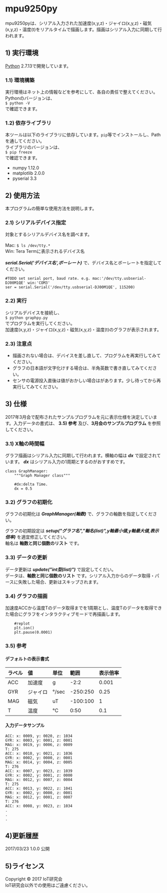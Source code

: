 mpu9250py
======================

mpu9250pyは、シリアル入力された加速度(x,y,z)・ジャイロ(x,y,z)・磁気(x,y,z)・温度(t)をリアルタイムで描画します。描画はシリアル入力に同期して行われます。

## 1) 実行環境
[Python](https://www.python.org) 2.7.13で開発しています。

### 1.1) 環境構築 ###
実行環境はネット上の情報などを参考にして、各自の責任で整えてください。<br/>Pythonのバージョンは、<br/>`$ python -V`<br/>で確認できます。

### 1.2) 依存ライブラリ ###
本ツールは以下のライブラリに依存しています。`pip`等でインストールし、Pathを通してください。<br/>ライブラリのバージョンは、<br/>`$ pip freeze`<br/>で確認できます。

- numpy 1.12.0
- matplotlib 2.0.0
- pyserial 3.3

## 2) 使用方法
本プログラムの簡単な使用方法を説明します。
### 2.1) シリアルデバイス指定 ###
対象とするシリアルデバイス名を調べます。<br/><br/>Mac: `$ ls /dev/tty.*`<br/>Win: Tera Termに表示されるデバイス名<br/><br/> ***serial.Serial('デバイス名',ボーレート)*** で、デバイス名とボーレートを指定してください。

```
#TODO set serial port, baud rate. e.g. mac:'/dev/tty.usbserial-DJ00M1QE' win:'COM3'
ser = serial.Serial('/dev/tty.usbserial-DJ00M1QE', 115200)
```

### 2.2) 実行 ###
シリアルデバイスを接続し、<br/>`$ python graphpy.py`<br/>でプログラムを実行してください。<br/>加速度(x,y,z)・ジャイロ(x,y,z)・磁気(x,y,z)・温度(t)のグラフが表示されます。


### 2.3) 注意点 ###
+ 描画されない場合は、デバイスを差し直して、プログラムを再実行してみてください。
+ グラフの日本語が文字化けする場合は、半角英数で書き直してみてください。
+ センサの電源投入直後は値がおかしい場合はがあります。少し待ってから再実行してみてください。

## 3) 仕様
2017年3月会で配布されたサンプルプログラムを元に表示仕様を決定しています。入力データの書式は、 **3.5) 参考** 及び、**3月会のサンプルプログラム** を参照してください。

### 3.1) X軸の時間幅 ###
グラフ描画はシリアル入力に同期して行われます。横軸の幅は ***dx*** で設定されています。 ***dx*** はシリアル入力の1周期とするのがおすすめです。

```
class GraphManager:
    """Graph Manager class"""

    #dx:delta Time.
    dx = 0.5
```

### 3.2) グラフの初期化 ###
グラフの初期化は ***GraphManager(軸数)*** で、グラフの軸数を指定してください。

グラフの初期設定は ***setup("グラフ名","軸名(list)",y軸最小値,y軸最大値,表示倍率)*** を適宜修正してください。<br/>軸名は **軸数と同じ個数のリスト** です。

### 3.3) データの更新 ###
データ更新は ***update("int型(list)")*** で設定してくだい。<br/>データは、**軸数と同じ個数のリスト** です。シリアル入力からのデータ取得・パースに失敗した場合、更新はスキップされます。

### 3.4) グラフの描画 ###
加速度ACCから温度Tのデータ取得までを1周期とし、温度Tのデータを取得できた場合にグラフをインタラクティブモードで再描画します。

```
	#replot
	plt.ion()
	plt.pause(0.0001)
```

### 3.5) 参考 ###

#### デフォルトの表示書式 ####

|ラベル|値|単位|範囲|表示倍率|
|:---| :---|:---|:---|:---|
| ACC |加速度|g|-2:2|0.001|
| GYR |ジャイロ|°/sec|-250:250|0.25|
| MAG |磁気|uT|-100:100|1|
| T |温度|℃|0:50|0.1|


#### 入力データサンプル ####
```
ACC: x: 0009, y: 0020, z: 1034
GYR: x: 0003, y: 0001, z: 0001
MAG: x: 0019, y: 0006, z: 0009
T: 275
ACC: x: 0010, y: 0021, z: 1036
GYR: x: 0002, y: 0000, z: 0001
MAG: x: 0014, y: 0004, z: 0005
T: 276
ACC: x: 0007, y: 0023, z: 1039
GYR: x: 0002, y: 0001, z: 0000
MAG: x: 0012, y: 0007, z: 0004
T: 275
ACC: x: 0013, y: 0022, z: 1041
GYR: x: 0002, y: 0000, z: 0001
MAG: x: 0012, y: 0001, z: 0007
T: 276
ACC: x: 0008, y: 0023, z: 1034
.
.
.
```

## 4)更新履歴

2017/03/23  1.0.0    公開

## 5)ライセンス
Copyright &copy; 2017 IoT研究会<br/>
IoT研究会以外での使用はご遠慮ください。
